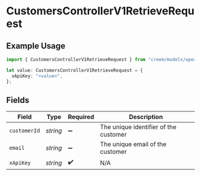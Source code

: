 # CustomersControllerV1RetrieveRequest

## Example Usage

```typescript
import { CustomersControllerV1RetrieveRequest } from "creem/models/operations";

let value: CustomersControllerV1RetrieveRequest = {
  xApiKey: "<value>",
};
```

## Fields

| Field                                 | Type                                  | Required                              | Description                           |
| ------------------------------------- | ------------------------------------- | ------------------------------------- | ------------------------------------- |
| `customerId`                          | *string*                              | :heavy_minus_sign:                    | The unique identifier of the customer |
| `email`                               | *string*                              | :heavy_minus_sign:                    | The unique email of the customer      |
| `xApiKey`                             | *string*                              | :heavy_check_mark:                    | N/A                                   |